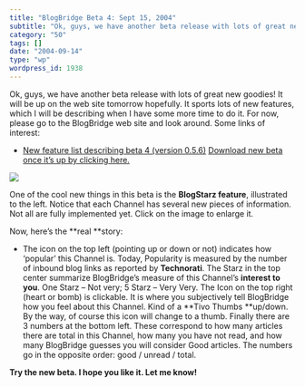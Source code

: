 ```yaml
---
title: "BlogBridge Beta 4: Sept 15, 2004"
subtitle: "Ok, guys, we have another beta release with lots of great new goodies! It will be up on the web site..."
category: "50"
tags: []
date: "2004-09-14"
type: "wp"
wordpress_id: 1938
---
```

Ok, guys, we have another beta release with lots of great new goodies! It will be up on the web site tomorrow hopefully. It sports lots of new features, which I will be describing when I have some more time to do it. For now, please go to the BlogBridge web site and look around. Some links of interest:

- [New feature list describing beta 4 (version 0.5.6)](http://www.blogbridge.com/featurelist.htm)
[Download new beta once it’s up by clicking here.](http://www.blogbridge.com/download.htm)

[![](https://i0.wp.com/s3.media.squarespace.com/production/1075723/12829350/weblogs/archives/NewChannel-thumb.jpg?resize=240%2C169)](https://i0.wp.com/s3.media.squarespace.com/production/1075723/12829350/weblogs/archives/NewChannel.jpg)

One of the cool new things in this beta is the **BlogStarz feature**, illustrated to the left. Notice that each Channel has several new pieces of information. Not all are fully implemented yet. Click on the image to enlarge it. 

Now, here’s the **real **story: 

- The icon on the top left (pointing up or down or not) indicates how ‘popular’ this Channel is. Today, Popularity is measured by the number of inbound blog links as reported by **Technorati**.
 The Starz in the top center summarize BlogBridge’s measure of this Channel’s **interest to you**. One Starz – Not very; 5 Starz – Very Very.
 The Icon on the top right (heart or bomb) is clickable. It is where you subjectively tell BlogBridge how you feel about this Channel. Kind of a **Tivo Thumbs **up/down. By the way, of course this icon will change to a thumb.
Finally there are 3 numbers at the bottom left. These correspond to how many articles there are total in this Channel, how many you have not read, and how many BlogBridge guesses you will consider Good articles. The numbers go in the opposite order: good / unread / total.

**Try the new beta. I hope you like it. Let me know!**